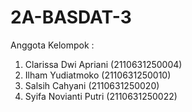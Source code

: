 # 2A-BASDAT-3
Anggota Kelompok : 
1. Clarissa Dwi Apriani (2110631250004) 
2. Ilham Yudiatmoko (2110631250010) 
3. Salsih Cahyani (2110631250020) 
4. Syifa Novianti Putri (2110631250022)
